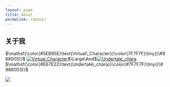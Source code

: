 ```yaml
---
layout: page
title: About
permalink: /about/
---
```


## 关于我
$\mathsf{\color{#5EB95E}\text{Virtual\_Character}}\color{7F7F7F}\tiny{(\#988005)}$ [![Virtual_Character](https://cdn.luogu.com.cn/upload/usericon/988005.png?x-oss-process=image/circle,r_100/format,png)](https://www.luogu.com/user/988005)$\Large\And$[![Undertale_chara](https://cdn.luogu.com.cn/upload/usericon/988003.png?x-oss-process=image/circle,r_100/format,png)](https://www.luogu.com/user/988003)$\mathsf{\color{#E67E22}\text{Undertale\_chara}}\color{#7F7F7F}\tiny{(\#988003)}$ 

![](https://codeforces.org/s/58001/images/ajax-jump-loader.gif)

